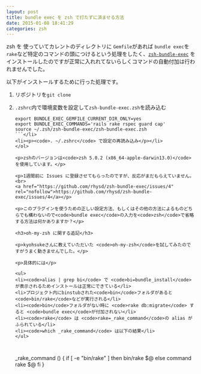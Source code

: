 ```yaml
---
layout: post
title: bundle exec を zsh で打たずに済ませる方法
date: 2015-01-08 18:41:29
categories: zsh
---
```

<p>zsh を 使っていてカレントのディレクトリに <code>Gemfile</code>があれば <code>bundle exec</code>を <code>rake</code>など特定のコマンドの頭につけるという処理をしたく、<a href="https://github.com/rhysd/zsh-bundle-exec" rel="nofollow"><code>zsh-bundle-exec</code></a> をインストールしたのですが正常に入れれてないらしくコマンドの自動付加は行われませんでした。</p>

<p>以下がインストールするために行った処理です。</p>

<ol>
<li>リポジトリを<code>git clone</code></li>
<li><p><code>.zshrc</code>内で環境変数を設定して<code>zsh-bundle-exec.zsh</code>を読み込む</p>

```
export BUNDLE_EXEC_GEMFILE_CURRENT_DIR_ONLY=yes
export BUNDLE_EXEC_COMMANDS='rails rake rspec guard cap'
source ~/.zsh/zsh-bundle-exec/zsh-bundle-exec.zsh
```</li>
<li><p><code>. ~/.zshrc</code> で設定の再読み込み</p></li>
</ol>

<p>zshのバージョンは<code>zsh 5.0.2 (x86_64-apple-darwin13.0)</code>を使用しています。</p>

<p>1週間前に Issues に登録させてもらったのですが、反応がまだもらえていません。<br>
<a href="https://github.com/rhysd/zsh-bundle-exec/issues/4" rel="nofollow">https://github.com/rhysd/zsh-bundle-exec/issues/4</a></p>

<p>このプラグインを使うための正しい設定方法、もしくはその他の方法によるものどちらでも構わないので<code>bundle exec</code>の入力を<code>zsh</code>で省略する方法は何かありますか？</p>

<h3>oh-my-zsh に関する追記</h3>

<p>kyohsukeさんに教えていただいた <code>oh-my-zsh</code>を試してみたのですがうまく動きませんでした。</p>

<p>具体的には</p>

<ul>
<li><code>alias | grep bi</code> で <code>bi=bundle_install</code>が表示されるためインストールは正常にできている</li>
<li>プロジェクト内にbinstubされた<code>bin</code>フォルダがあると<code>bin/rake</code>などが実行される</li>
<li><code>bin</code>フォルダがない時に <code>rake db:migrate</code> すると <code>bundle exec</code>が付加されない</li>
<li><code>rake</code> は <code>rake=_rake_command</code>の alias がふられている</li>
<li><code>which _rake_command</code> は以下の結果</li>
</ul>



```
_rake_command () {
    if [ -e "bin/rake" ]
    then
        bin/rake $@
    else
        command rake $@
    fi
}
```
